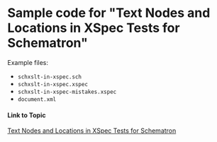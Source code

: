 # Sample code for "Text Nodes and Locations in XSpec Tests for Schematron"

Example files:

* `schxslt-in-xspec.sch`
* `schxslt-in-xspec.xspec`
* `schxslt-in-xspec-mistakes.xspec`
* `document.xml`

#### Link to Topic
[Text Nodes and Locations in XSpec Tests for Schematron](https://medium.com/@xspectacles/text-nodes-and-locations-in-xspec-tests-for-schematron-2174e7c943b3)
